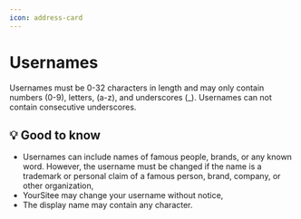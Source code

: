 ```yaml
---
icon: address-card
---
```


# Usernames

Usernames must be 0-32 characters in length and may only contain numbers (0-9), letters, (a-z), and underscores (\_). Usernames can not contain consecutive underscores.

## 💡 Good to know

* Usernames can include names of famous people, brands, or any known word. However, the username must be changed if the name is a trademark or personal claim of a famous person, brand, company, or other organization,
* YourSitee may change your username without notice,
* The display name may contain any character.

